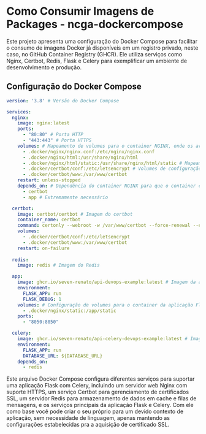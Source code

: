 # Como Consumir Imagens de Packages - ncga-dockercompose

Este projeto apresenta uma configuração do Docker Compose para facilitar o consumo de imagens Docker já disponíveis em um registro privado, neste caso, no GitHub Container Registry (GHCR). Ele utiliza serviços como Nginx, Certbot, Redis, Flask e Celery para exemplificar um ambiente de desenvolvimento e produção.

## Configuração do Docker Compose
```yaml
version: '3.8' # Versão do Docker Compose

services:
  nginx:
    image: nginx:latest
    ports:
      - "80:80" # Porta HTTP
      - "443:443" # Porta HTTPS
    volumes: # Mapeamento de volumes para o container NGINX, onde os arquivos de configuração e os arquivos estáticos são montados
      - .docker/nginx/nginx.conf:/etc/nginx/nginx.conf
      - .docker/nginx/html:/usr/share/nginx/html
      - .docker/nginx/html/static:/usr/share/nginx/html/static # Mapeamento do volume para os arquivos estáticos
      - .docker/certbot/conf:/etc/letsencrypt # Volumes de configuração do certbot para o NGINX
      - .docker/certbot/www:/var/www/certbot
    restart: unless-stopped 
    depends_on: # Dependência do container NGINX para que o container certbot seja iniciado antes 
      - certbot
      - app # Extremamente necessário

  certbot:
    image: certbot/certbot # Imagem do certbot
    container_name: certbot
    command: certonly --webroot -w /var/www/certbot --force-renewal --email seven-renato@gmail.com --agree-tos -d seven-renato.com.br # Comando para gerar o certificado SSL sempre que o container for iniciado
    volumes:
      - .docker/certbot/conf:/etc/letsencrypt
      - .docker/certbot/www:/var/www/certbot
    restart: on-failure
  
  redis:
    image: redis # Imagem do Redis

  app:
    image: ghcr.io/seven-renato/api-devops-example:latest # Imagem da aplicação Flask criada e publicada no GHCR
    environment:
      FLASK_APP: run
      FLASK_DEBUG: 1
    volumes: # Configuração de volumes para o container da aplicação Flask para uso dos arquivos estáticos
      - .docker/nginx/static:/app/static
    ports:
      - "8050:8050"

  celery:
    image: ghcr.io/seven-renato/api-celery-devops-example:latest # Imagem do Celery criada e publicada no GHCR
    environment: 
      FLASK_APP: run
      DATABASE_URL: ${DATABASE_URL}
    depends_on:
      - redis
``` 

Este arquivo Docker Compose configura diferentes serviços para suportar uma aplicação Flask com Celery, incluindo um servidor web Nginx com suporte HTTPS, um serviço Certbot para gerenciamento de certificados SSL, um servidor Redis para armazenamento de dados em cache e filas de mensagens, e os serviços principais da aplicação Flask e Celery. Com ele como base você pode criar o seu próprio para um devido contexto de aplicação, sem necessidade de linguagem, apenas mantendo as configurações estabelecidas pra a aquisição de certificado SSL.




